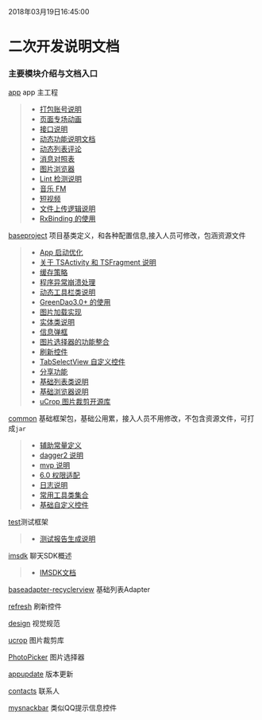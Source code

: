 2018年03月19日16:45:00
# 二次开发说明文档

### 主要模块介绍与文档入口

[app](../app/APP.md) app 主工程
>- [打包账号说明](../app/KEYSTORE_EXPLANATION.md)
>- [页面专场动画](../app/ACTIVITYANIMATION.md)
>- [接口说明](../app/API.md)
>- [动态功能说明文档](../app/DYNAMIC.md)
>- [动态列表评论](../app/DYNAMICLISTCOMMENT.md)
>- [消息对照表](../app/ERROR_MESSAGE_CODE.md)
>- [图片浏览器](../app/GALLERY.md)
>- [Lint 检测说明](../app/LINT.md)
>- [音乐 FM](../app/MUSIC_FM.md)
>- [短视频](../shortvideo/SHORT_VIDEO.md)
>- [文件上传逻辑说明](../app/UPLOADFILE.md)
>- [RxBinding 的使用](../app/RXBINDING.md)

[baseproject](../baseproject/BASEPROJECT.md) 项目基类定义，和各种配置信息,接入人员可修改，包涵资源文件
>- [App 启动优化](../baseproject/APPLAUNCHEROPTIMIZE.MD)
>- [关于 TSActivity 和 TSFragment 说明](../baseproject/BASEClASS.md)
>- [缓存策略](../baseproject/CACHE.md)
>- [程序异常崩溃处理](../baseproject/CRASHHANDLER.md)
>- [动态工具栏类说明](../baseproject/DYNAMICMENU.md)
>- [GreenDao3.0+ 的使用](../baseproject/GREENDAO.md)
>- [图片加载实现](../baseproject/IMAGELOADER.md)
>- [实体类说明](../baseproject/JAVABEAN.md)
>- [信息弹框](../baseproject/LOADINGDIALOG.md)
>- [图片选择器的功能整合](../baseproject/PHOTOSELECTOR.md)
>- [刷新控件](../baseproject/REFRESH.md)
>- [TabSelectView 自定义控件](../baseproject/TABSELECTVIEW.md)
>- [分享功能](../baseproject/THIRDSHARE.md)
>- [基础列表类说明](../baseproject/TSLISTFRAGMENT.md)
>- [基础浏览器说明](../baseproject/TSWEBFRAGMENT.md)
>- [uCrop 图片裁剪开源库](../baseproject/UCROP.md)

[common](../common/COMMON.md) 基础框架包，基础公用累，接入人员不用修改，不包含资源文件，可打成`jar`
>- [辅助常量定义](../common/CONSTANTCONFIG.md)
>- [dagger2 说明](../common/DAGGER2.md)
>- [mvp 说明](../common/MVP.md)
>- [6.0 权限适配](../common/PERMISSION.md)
>- [日志说明](../common/LOG.md)
>- [常用工具类集合](../common/UTILS.md)
>- [基础自定义控件](../common/WIDGET.md)

[test](../test/TEST.md)测试框架
>- [测试报告生成说明](../test/TESTREPORT.md)

[imsdk](../imsdk/STRUCTURE.md) 聊天SDK概述
>- [IMSDK文档](../imsdk/MANUAL.md.md)

[baseadapter-recyclerview](../baseadapter/BASEADAPTER.md) 基础列表Adapter

[refresh](../refresh/REFRESH.md) 刷新控件

[design](../design/DESIGN.md) 视觉规范

[ucrop](../baseproject/UCROP.md) 图片裁剪库

[PhotoPicker](../baseproject/PHOTOPICKER.md) 图片选择器

[appupdate](../appupdate/README.md)  版本更新

[contacts](../contacts/README.md)  联系人

[mysnackbar](../mysnackbar/README.md)  类似QQ提示信息控件



